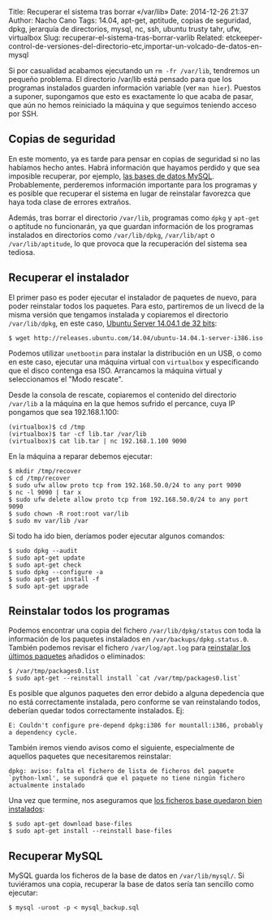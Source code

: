 Title: Recuperar el sistema tras borrar «/var/lib»
Date: 2014-12-26 21:37
Author: Nacho Cano
Tags: 14.04, apt-get, aptitude, copias de seguridad, dpkg, jerarquía de directorios, mysql, nc, ssh, ubuntu trusty tahr, ufw, virtualbox
Slug: recuperar-el-sistema-tras-borrar-varlib
Related: etckeeper-control-de-versiones-del-directorio-etc,importar-un-volcado-de-datos-en-mysql

Si por casualidad acabamos ejecutando un `rm -fr /var/lib`, tendremos un
pequeño problema. El directorio /var/lib está pensado para que los
programas instalados guarden información variable (ver `man hier`).
Puestos a suponer, supongamos que esto es exactamente lo que acaba de
pasar, que aún no hemos reiniciado la máquina y que seguimos teniendo
acceso por SSH.


Copias de seguridad
-------------------

En este momento, ya es tarde para pensar en copias de seguridad si no
las habíamos hecho antes. Habrá información que hayamos perdido y que
sea imposible recuperar, por ejemplo, [las bases de datos MySQL][].
Probablemente, perderemos información importante para los programas y es
posible que recuperar el sistema en lugar de reinstalar favorezca que
haya toda clase de errores extraños.

Además, tras borrar el directorio `/var/lib`, programas como `dpkg` y
`apt-get` o aptitude no funcionarán, ya que guardan información de los
programas instalados en directorios como `/var/lib/dpkg`, `/var/lib/apt`
o `/var/lib/aptitude`, lo que provoca que la recuperación del sistema
sea tediosa.

Recuperar el instalador
-----------------------

El primer paso es poder ejecutar el instalador de paquetes de nuevo,
para poder reinstalar todos los paquetes. Para esto, partiremos de un
livecd de la misma versión que tengamos instalada y copiaremos el
directorio `/var/lib/dpkg`, en este caso, [Ubuntu Server 14.04.1 de 32
bits][]:

    $ wget http://releases.ubuntu.com/14.04/ubuntu-14.04.1-server-i386.iso

Podemos utilizar `unetbootin` para instalar la distribución en un USB, o
como en este caso, ejecutar una máquina virtual con `virtualbox` y
especificando que el disco contenga esa ISO. Arrancamos la máquina
virtual y seleccionamos el "Modo rescate".

Desde la consola de rescate, copiaremos el contenido del directorio
`/var/lib` a la máquina en la que hemos sufrido el percance, cuya IP
pongamos que sea 192.168.1.100:

    (virtualbox)$ cd /tmp
    (virtualbox)$ tar -cf lib.tar /var/lib
    (virtualbox)$ cat lib.tar | nc 192.168.1.100 9090

En la máquina a reparar debemos ejecutar:

    $ mkdir /tmp/recover
    $ cd /tmp/recover
    $ sudo ufw allow proto tcp from 192.168.50.0/24 to any port 9090
    $ nc -l 9090 | tar x
    $ sudo ufw delete allow proto tcp from 192.168.50.0/24 to any port 9090
    $ sudo chown -R root:root var/lib
    $ sudo mv var/lib /var

Si todo ha ido bien, deríamos poder ejecutar algunos comandos:

    $ sudo dpkg --audit
    $ sudo apt-get update
    $ sudo apt-get check
    $ sudo dpkg --configure -a
    $ sudo apt-get install -f
    $ sudo apt-get upgrade

Reinstalar todos los programas
------------------------------

Podemos encontrar una copia del fichero `/var/lib/dpkg/status` con toda
la información de los paquetes instalados en
`/var/backups/dpkg.status.0`. También podemos revisar el fichero
`/var/log/apt.log` para [reinstalar los últimos paquetes][] añadidos o
eliminados:

    $ /var/tmp/packages0.list
    $ sudo apt-get --reinstall install `cat /var/tmp/packages0.list`

Es posible que algunos paquetes den error debido a alguna depedencia que
no está correctamente instalada, pero conforme se van reinstalando
todos, deberían quedar todos correctamente instalados. Ej:

    E: Couldn't configure pre-depend dpkg:i386 for mountall:i386, probably a dependency cycle.

También iremos viendo avisos como el siguiente, especialmente de
aquellos paquetes que necesitaremos reinstalar:

    dpkg: aviso: falta el fichero de lista de ficheros del paquete `python-lxml', se supondrá que el paquete no tiene ningún fichero actualmente instalado

Una vez que termine, nos aseguramos que [los ficheros base quedaron bien
instalados][]:

    $ sudo apt-get download base-files
    $ sudo apt-get install --reinstall base-files

Recuperar MySQL
---------------

MySQL guarda los ficheros de la base de datos en `/var/lib/mysql/`. Si
tuviéramos una copia, recuperar la base de datos sería tan sencillo como
ejecutar:

    $ mysql -uroot -p < mysql_backup.sql

  [las bases de datos MySQL]: http://dev.mysql.com/doc/refman/4.1/en/installation-layouts.html
    "las bases de datos MySQL"
  [Ubuntu Server 14.04.1 de 32 bits]: http://releases.ubuntu.com/14.04/
    "Ubuntu Server 14.04.1 de 32 bits"
  [reinstalar los últimos paquetes]: http://unix.stackexchange.com/a/123841
    "reinstalar los últimos paquetes"
  [los ficheros base quedaron bien instalados]: http://askubuntu.com/a/383588
    "los ficheros base quedaron bien instalados"
